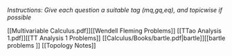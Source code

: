 *Instructions: Give each question a suitable tag (mq,gq,eq), and topicwise if possible*

[[Multivariable Calculus.pdf]][[Wendell Fleming Problems]]
[[TTao Analysis 1.pdf]][[TT Analysis 1 Problems]]
[[Calculus/Books/bartle.pdf|bartle]][[bartle problems ]]
[[Topology Notes]]
